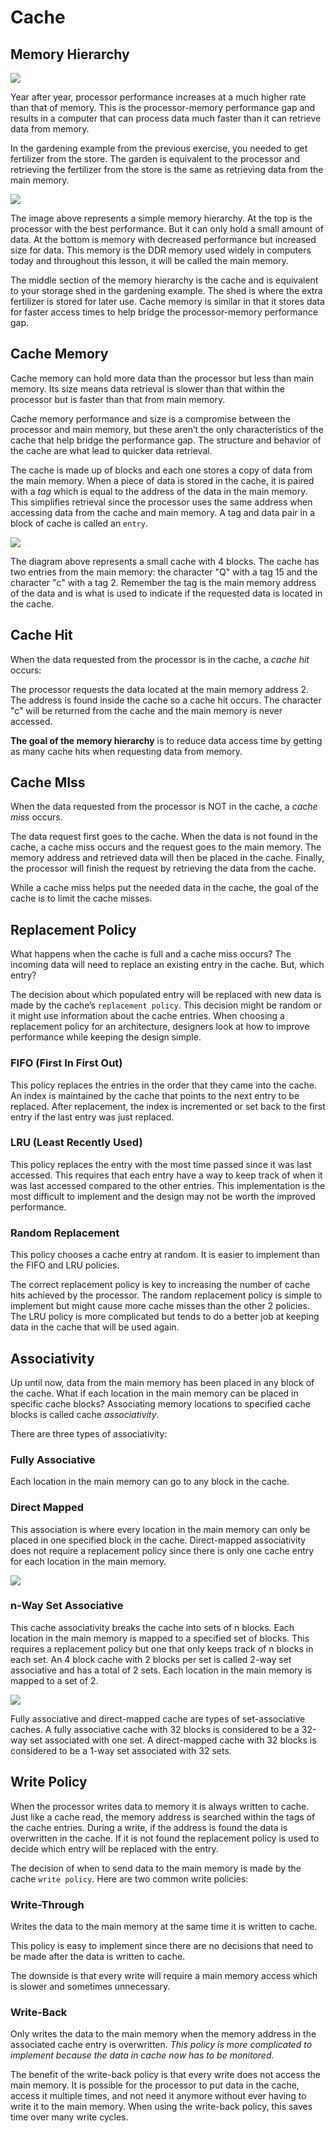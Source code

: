 # Cache

## Memory Hierarchy

![](img/processor_memory_performance_gap.png)

Year after year, processor performance increases at a much higher rate than that of memory. This is the processor-memory performance gap and results in a computer that can process data much faster than it can retrieve data from memory.

In the gardening example from the previous exercise, you needed to get fertilizer from the store. The garden is equivalent to the processor and retrieving the fertilizer from the store is the same as retrieving data from the main memory.

![](img/simple_mem_hierarchy.png)

The image above represents a simple memory hierarchy. At the top is the processor with the best performance. But it can only hold a small amount of data. At the bottom is memory with decreased performance but increased size for data. This memory is the DDR memory used widely in computers today and throughout this lesson, it will be called the main memory.

The middle section of the memory hierarchy is the cache and is equivalent to your storage shed in the gardening example. The shed is where the extra fertilizer is stored for later use. Cache memory is similar in that it stores data for faster access times to help bridge the processor-memory performance gap.

## Cache Memory

 Cache memory can hold more data than the processor but less than main 
  memory. Its size means data retrieval is slower than that within the 
  processor but is faster than that from main memory.

 Cache memory performance and size is a compromise between the processor 
  and main memory, but these aren’t the only characteristics of the cache 
  that help bridge the performance gap. The structure and behavior of the 
 cache are what lead to quicker data retrieval.

 The cache is made up of blocks and each one stores a copy of data from 
  the main memory. When a piece of data is stored in the cache, it is 
  paired with a _tag_ which is equal to the address of the data in the main 
  memory. This simplifies retrieval since the processor uses the same 
  address when accessing data from the cache and main memory. A tag and 
 data pair in a block of cache is called an `entry`.
 
![](img/cache.png)

The diagram above represents a small cache with 4 blocks. The cache has two entries from the main memory: the character "Q" with a tag 15 and the character "c" with a tag 2. Remember the tag is the main memory address of the data and is what is used to indicate if the requested data is located in the cache.

## Cache Hit

When the data requested from the processor is in the cache, a _cache hit_ occurs:

The processor requests the data located at the main memory address 2. The address is found inside the cache so a cache hit occurs. The character "c" will be returned from the cache and the main memory is never accessed.

**The goal of the memory hierarchy** is to reduce data access time by getting as many cache hits when requesting data from memory.

## Cache MIss

When the data requested from the processor is NOT in the cache, a _cache 
miss_ occurs. 

 The data request first goes to the cache. When the data is not found in 
  the cache, a cache miss occurs and the request goes to the main memory. 
  The memory address and retrieved data will then be placed in the cache. 
  Finally, the processor will finish the request by retrieving the data 
 from the cache.

 While a cache miss helps put the needed data in the cache, the goal of 
  the cache is to limit the cache misses.
 
## Replacement Policy

 What happens when the cache is full and a cache miss occurs? The incoming 
  data will need to replace an existing entry in the cache. But, which entry?

 The decision about which populated entry will be replaced with new data 
  is made by the cache’s `replacement policy`. This decision might be random 
  or it might use information about the cache entries. When choosing a 
  replacement policy for an architecture, designers look at how to improve 
  performance while keeping the design simple.

### FIFO (First In First Out)

 This policy replaces the entries in the order that they came into the 
  cache. An index is maintained by the cache that points to the next entry 
  to be replaced. After replacement, the index is incremented or set back 
 to the first entry if the last entry was just replaced.

### LRU (Least Recently Used)

 This policy replaces the entry with the most time passed since it was 
  last accessed. This requires that each entry have a way to keep track of 
  when it was last accessed compared to the other entries. This 
  implementation is the most difficult to implement and the design may not 
  be worth the improved performance.

### Random Replacement

 This policy chooses a cache entry at random. It is easier to implement 
  than the FIFO and LRU policies.

 The correct replacement policy is key to increasing the number of cache 
  hits achieved by the processor. The random replacement policy is simple 
  to implement but might cause more cache misses than the other 2 policies.
  The LRU policy is more complicated but tends to do a better job at 
  keeping data in the cache that will be used again.

## Associativity

 Up until now, data from the main memory has been placed in any block of 
  the cache. What if each location in the main memory can be placed in 
  specific cache blocks? Associating memory locations to specified cache 
 blocks is called cache _associativity_.

There are three types of associativity:

### Fully Associative

Each location in the main memory can go to any block in the cache. 

### Direct Mapped

 This association is where every location in the main memory can only be 
  placed in one specified block in the cache. Direct-mapped associativity 
  does not require a replacement policy since there is only one cache 
 entry for each location in the main memory.

![](img/direct_mapped_associativity.png)

### n-Way Set Associative

 This cache associativity breaks the cache into sets of n blocks. Each 
  location in the main memory is mapped to a specified set of blocks. This 
  requires a replacement policy but one that only keeps track of n blocks 
  in each set. An 4 block cache with 2 blocks per set is called 2-way set 
  associative and has a total of 2 sets. Each location in the main memory 
  is mapped to a set of 2.

![](img/2-way-associative-cache.png)

 Fully associative and direct-mapped cache are types of set-associative 
  caches. A fully associative cache with 32 blocks is considered to be a 
  32-way set associated with one set. A direct-mapped cache with 32 blocks 
 is considered to be a 1-way set associated with 32 sets.

## Write Policy

 When the processor writes data to memory it is always written to cache. 
  Just like a cache read, the memory address is searched within the tags 
  of the cache entries. During a write, if the address is found the data 
  is overwritten in the cache. If it is not found the replacement policy 
  is used to decide which entry will be replaced with the entry.

 The decision of when to send data to the main memory is made by the cache 
 `write policy`. Here are two common write policies:


### Write-Through

Writes the data to the main memory at the same time it is written to cache. 

 This policy is easy to implement since there are no decisions that need 
  to be made after the data is written to cache. 
 
 The downside is that every write will require a main memory access which 
 is slower and sometimes unnecessary.

### Write-Back
 
Only writes the data to the main memory when the memory address in the 
 associated cache entry is overwritten. _This policy is more complicated to 
implement because the data in cache now has to be monitored._

 The benefit of the write-back policy is that every write does not access 
  the main memory. It is possible for the processor to put data in the 
  cache, access it multiple times, and not need it anymore without ever 
  having to write it to the main memory. When using the write-back policy, 
 this saves time over many write cycles.